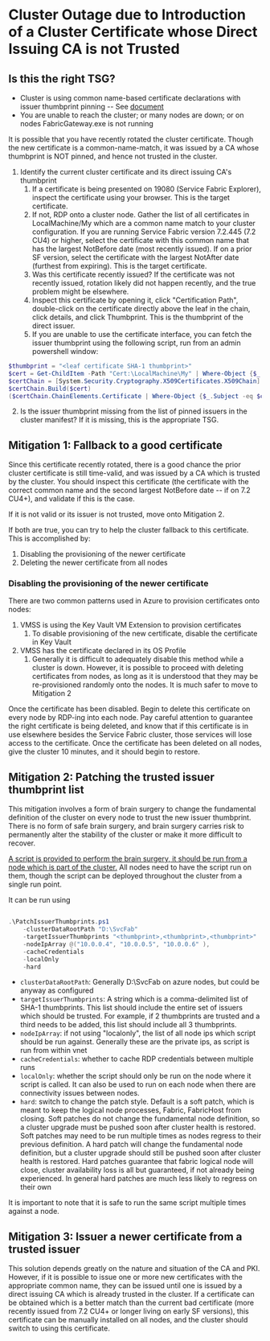 # Cluster Outage due to Introduction of a Cluster Certificate whose Direct Issuing CA is not Trusted

## Is this the right TSG?

- Cluster is using common name-based certificate declarations with issuer thumbprint pinning -- See [document](https://docs.microsoft.com/azure/service-fabric/cluster-security-certificates#common-name-based-certificate-validation-declarations)
- You are unable to reach the cluster; or many nodes are down; or on nodes FabricGateway.exe is not running

It is possible that you have recently rotated the cluster certificate. Though the new certificate is a common-name-match, it was issued by a CA whose thumbprint is NOT pinned, and hence not trusted in the cluster.

1. Identify the current cluster certificate and its direct issuing CA's thumbprint
    1. If a certificate is being presented on 19080 (Service Fabric Explorer), inspect the certificate using your browser. This is the target certificate.
    1. If not, RDP onto a cluster node. Gather the list of all certificates in  LocalMachine/My which are a common name match to your cluster configuration. If you are running Service Fabric version 7.2.445 (7.2 CU4) or higher, select the certificate with this common name that has the largest NotBefore date (most recently issued). If on a prior SF version, select the certificate with the largest NotAfter date (furthest from expiring). This is the target certificate.
    1. Was this certificate recently issued? If the certificate was not recently issued, rotation likely did not happen recently, and the true problem might be elsewhere.
    1. Inspect this certificate by opening it, click "Certification Path", double-click on the certificate directly above the leaf in the chain, click details, and click Thumbprint. This is the thumbprint of the direct issuer.
    1. If you are unable to use the certificate interface, you can fetch the issuer thumbprint using the following script, run from an admin powershell window:

```powershell
$thumbprint = "<leaf certificate SHA-1 thumbprint>"
$cert = Get-ChildItem -Path "Cert:\LocalMachine\My" | Where-Object {$_.Thumbprint -match $thumbprint}
$certChain = [System.Security.Cryptography.X509Certificates.X509Chain]::new()
$certChain.Build($cert)
($certChain.ChainElements.Certificate | Where-Object {$_.Subject -eq $cert.Issuer}).Thumbprint
```

2. Is the issuer thumbprint missing from the list of pinned issuers in the cluster manifest? If it is missing, this is the appropriate TSG.

## Mitigation 1: Fallback to a good certificate

Since this certificate recently rotated, there is a good chance the prior cluster certificate is still time-valid, and was issued by a CA which is trusted by the cluster. You should inspect this certificate (the certificate with the correct common name and the second largest NotBefore date -- if on 7.2 CU4+), and validate if this is the case.

If it is not valid or its issuer is not trusted, move onto Mitigation 2.

If both are true, you can try to help the cluster fallback to this certificate. This is accomplished by:

1. Disabling the provisioning of the newer certificate
1. Deleting the newer certificate from all nodes

### Disabling the provisioning of the newer certificate

There are two common patterns used in Azure to provision certificates onto nodes:

1. VMSS is using the Key Vault VM Extension to provision certificates
    1. To disable provisioning of the new certificate, disable the certificate in Key Vault
2. VMSS has the certificate declared in its OS Profile
    1. Generally it is difficult to adequately disable this method while a cluster is down. However, it is possible to proceed with deleting certificates from nodes, as long as it is understood that they may be re-provisioned randomly onto the nodes. It is much safer to move to Mitigation 2

Once the certificate has been disabled. Begin to delete this certificate on every node by RDP-ing into each node. Pay careful attention to guarantee the right certificate is being deleted, and know that if this certificate is in use elsewhere besides the Service Fabric cluster, those services will lose access to the certificate. Once the certificate has been deleted on all nodes, give the cluster 10 minutes, and it should begin to restore.

## Mitigation 2: Patching the trusted issuer thumbprint list

This mitigation involves a form of brain surgery to change the fundamental definition of the cluster on every node to trust the new issuer thumbprint. There is no form of safe brain surgery, and brain surgery carries risk to permanently alter the stability of the cluster or make it more difficult to recover.

[A script is provided to perform the brain surgery, it should be run from a node which is part of the cluster.](../Scripts/PatchIssuerThumbprints.ps1) All nodes need to have the script run on them, though the script can be deployed throughout the cluster from a single run point.

It can be run using
```powershell

.\PatchIssuerThumbprints.ps1
    -clusterDataRootPath "D:\SvcFab"
    -targetIssuerThumbprints "<thumbprint>,<thumbprint>,<thumbprint>"
    -nodeIpArray @("10.0.0.4", "10.0.0.5", "10.0.0.6" ),
    -cacheCredentials
    -localOnly
    -hard
```

- `clusterDataRootPath`: Generally D:\SvcFab on azure nodes, but could be anyway as configured
- `targetIssuerThumbprints`: A string which is a comma-delimited list of SHA-1 thumbprints. This list should include the entire set of issuers which should be trusted. For example, if 2 thumbprints are trusted and a third needs to be added, this list should include all 3 thumbprints.
- `nodeIpArray`: if not using "localonly", the list of all node ips which script should be run against. Generally these are the private ips, as script is run from within vnet
- `cacheCredentials`: whether to cache RDP credentials between multiple runs
- `localOnly`: whether the script should only be run on the node where it script is called. It can also be used to run on each node when there are connectivity issues between nodes.
- `hard`: switch to change the patch style. Default is a soft patch, which is meant to keep the logical node processes, Fabric, FabricHost from closing. Soft patches do not change the fundamental node definition, so a cluster upgrade must be pushed soon after cluster health is restored. Soft patches may need to be run multiple times as nodes regress to their previous definition. A hard patch will change the fundamental node definition, but a cluster upgrade should still be pushed soon after cluster health is restored. Hard patches guarantee that fabric logical node will close, cluster availability loss is all but guaranteed, if not already being experienced. In general hard patches are much less likely to regress on their own

It is important to note that it is safe to run the same script multiple times against a node.

## Mitigation 3: Issuer a newer certificate from a trusted issuer

This solution depends greatly on the nature and situation of the CA and PKI. However, if it is possible to issue one or more new certificates with the appropriate common name, they can be issued until one is issued by a direct issuing CA which is already trusted in the cluster. If a certificate can be obtained which is a better match than the current bad certificate (more recently issued from 7.2 CU4+ or longer living on early SF versions), this certificate can be manually installed on all nodes, and the cluster should switch to using this certificate.
